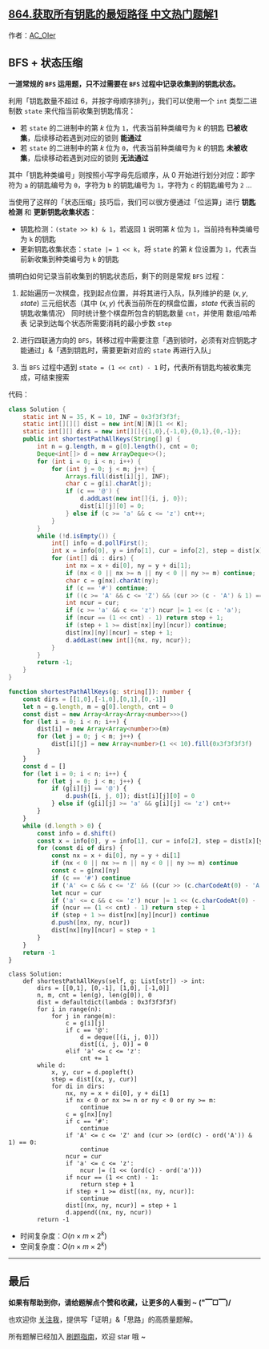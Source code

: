 ## [864.获取所有钥匙的最短路径 中文热门题解1](https://leetcode.cn/problems/shortest-path-to-get-all-keys/solutions/100000/by-ac_oier-5gxc)

作者：[AC_OIer](https://leetcode.cn/u/AC_OIer)

## BFS + 状态压缩

**一道常规的 `BFS` 运用题，只不过需要在 `BFS` 过程中记录收集到的钥匙状态。**

利用「钥匙数量不超过 $6$，并按字母顺序排列」，我们可以使用一个 `int` 类型二进制数 `state` 来代指当前收集到钥匙情况：

* 若 `state` 的二进制中的第 $k$ 位为 `1`，代表当前种类编号为 $k$ 的钥匙 **已被收集**，后续移动若遇到对应的锁则 **能通过**
* 若 `state` 的二进制中的第 $k$ 位为 `0`，代表当前种类编号为 $k$ 的钥匙 **未被收集**，后续移动若遇到对应的锁则 **无法通过**

其中「钥匙种类编号」则按照小写字母先后顺序，从 $0$ 开始进行划分对应：即字符为 `a` 的钥匙编号为 `0`，字符为 `b` 的钥匙编号为 `1`，字符为 `c` 的钥匙编号为 `2` ...

当使用了这样的「状态压缩」技巧后，我们可以很方便通过「位运算」进行 **钥匙检测** 和 **更新钥匙收集状态**：

* 钥匙检测：`(state >> k) & 1`，若返回 `1` 说明第 $k$ 位为 `1`，当前持有种类编号为 `k` 的钥匙
* 更新钥匙收集状态：`state |= 1 << k`，将 `state` 的第 $k$ 位设置为 `1`，代表当前新收集到种类编号为 `k` 的钥匙

搞明白如何记录当前收集到的钥匙状态后，剩下的则是常规 `BFS` 过程：

1. 起始遍历一次棋盘，找到起点位置，并将其进行入队，队列维护的是 $(x, y, state)$ 三元组状态（其中 $(x, y)$ 代表当前所在的棋盘位置，$state$ 代表当前的钥匙收集情况）
    同时统计整个棋盘所包含的钥匙数量 `cnt`，并使用 数组/哈希表 记录到达每个状态所需要消耗的最小步数 `step`

2. 进行四联通方向的 `BFS`，转移过程中需要注意「遇到锁时，必须有对应钥匙才能通过」&「遇到钥匙时，需要更新对应的 `state` 再进行入队」

3. 当 `BFS` 过程中遇到 `state = (1 << cnt) - 1` 时，代表所有钥匙均被收集完成，可结束搜索

代码：
```Java []
class Solution {
    static int N = 35, K = 10, INF = 0x3f3f3f3f;
    static int[][][] dist = new int[N][N][1 << K];
    static int[][] dirs = new int[][]{{1,0},{-1,0},{0,1},{0,-1}};
    public int shortestPathAllKeys(String[] g) {
        int n = g.length, m = g[0].length(), cnt = 0;
        Deque<int[]> d = new ArrayDeque<>();
        for (int i = 0; i < n; i++) {
            for (int j = 0; j < m; j++) {
                Arrays.fill(dist[i][j], INF);
                char c = g[i].charAt(j);
                if (c == '@') {
                    d.addLast(new int[]{i, j, 0});
                    dist[i][j][0] = 0;
                } else if (c >= 'a' && c <= 'z') cnt++;
            }
        }
        while (!d.isEmpty()) {
            int[] info = d.pollFirst();
            int x = info[0], y = info[1], cur = info[2], step = dist[x][y][cur];
            for (int[] di : dirs) {
                int nx = x + di[0], ny = y + di[1];
                if (nx < 0 || nx >= n || ny < 0 || ny >= m) continue;
                char c = g[nx].charAt(ny);
                if (c == '#') continue;
                if ((c >= 'A' && c <= 'Z') && (cur >> (c - 'A') & 1) == 0) continue;
                int ncur = cur;
                if (c >= 'a' && c <= 'z') ncur |= 1 << (c - 'a');
                if (ncur == (1 << cnt) - 1) return step + 1;
                if (step + 1 >= dist[nx][ny][ncur]) continue;
                dist[nx][ny][ncur] = step + 1;
                d.addLast(new int[]{nx, ny, ncur});
            }
        }
        return -1;
    }
}
```
```TypeScript []
function shortestPathAllKeys(g: string[]): number {
    const dirs = [[1,0],[-1,0],[0,1],[0,-1]]
    let n = g.length, m = g[0].length, cnt = 0
    const dist = new Array<Array<Array<number>>>()
    for (let i = 0; i < n; i++) {
        dist[i] = new Array<Array<number>>(m)
        for (let j = 0; j < m; j++) {
            dist[i][j] = new Array<number>(1 << 10).fill(0x3f3f3f3f)
        }
    }
    const d = []
    for (let i = 0; i < n; i++) {
        for (let j = 0; j < m; j++) {
            if (g[i][j] == '@') {
                d.push([i, j, 0]); dist[i][j][0] = 0
            } else if (g[i][j] >= 'a' && g[i][j] <= 'z') cnt++
        }
    }
    while (d.length > 0) {
        const info = d.shift()
        const x = info[0], y = info[1], cur = info[2], step = dist[x][y][cur]
        for (const di of dirs) {
            const nx = x + di[0], ny = y + di[1]
            if (nx < 0 || nx >= n || ny < 0 || ny >= m) continue
            const c = g[nx][ny]
            if (c == '#') continue
            if ('A' <= c && c <= 'Z' && ((cur >> (c.charCodeAt(0) - 'A'.charCodeAt(0)) & 1) == 0)) continue
            let ncur = cur
            if ('a' <= c && c <= 'z') ncur |= 1 << (c.charCodeAt(0) - 'a'.charCodeAt(0))
            if (ncur == (1 << cnt) - 1) return step + 1
            if (step + 1 >= dist[nx][ny][ncur]) continue
            d.push([nx, ny, ncur])
            dist[nx][ny][ncur] = step + 1
        }
    }
    return -1
}
```
```Python3 []
class Solution:
    def shortestPathAllKeys(self, g: List[str]) -> int:
        dirs = [[0,1], [0,-1], [1,0], [-1,0]]
        n, m, cnt = len(g), len(g[0]), 0
        dist = defaultdict(lambda : 0x3f3f3f3f)
        for i in range(n):
            for j in range(m):
                c = g[i][j]
                if c == '@':
                    d = deque([(i, j, 0)])
                    dist[(i, j, 0)] = 0
                elif 'a' <= c <= 'z':
                    cnt += 1
        while d:
            x, y, cur = d.popleft()
            step = dist[(x, y, cur)]
            for di in dirs:
                nx, ny = x + di[0], y + di[1]
                if nx < 0 or nx >= n or ny < 0 or ny >= m:
                    continue
                c = g[nx][ny]
                if c == '#':
                    continue
                if 'A' <= c <= 'Z' and (cur >> (ord(c) - ord('A')) & 1) == 0:
                    continue
                ncur = cur
                if 'a' <= c <= 'z':
                    ncur |= (1 << (ord(c) - ord('a')))
                if ncur == (1 << cnt) - 1:
                    return step + 1
                if step + 1 >= dist[(nx, ny, ncur)]:
                    continue
                dist[(nx, ny, ncur)] = step + 1
                d.append((nx, ny, ncur))
        return -1
```
* 时间复杂度：$O(n \times m \times 2^k)$
* 空间复杂度：$O(n \times m \times 2^k)$

---

## 最后

**如果有帮助到你，请给题解点个赞和收藏，让更多的人看到 ~ ("▔□▔)/**

也欢迎你 [关注我](https://acoier.com/oimg/gzh-qrcode.webp)，提供写「证明」&「思路」的高质量题解。

所有题解已经加入 [刷题指南](https://github.com/SharingSource/LogicStack-LeetCode/wiki)，欢迎 star 哦 ~
